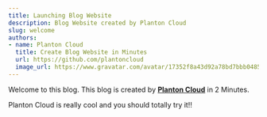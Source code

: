 ```yaml
---
title: Launching Blog Website
description: Blog Website created by Planton Cloud
slug: welcome
authors:
- name: Planton Cloud
  title: Create Blog Website in Minutes
  url: https://github.com/plantoncloud
  image_url: https://www.gravatar.com/avatar/17352f8a43d92a78bd7bbb048514090b
---
```


Welcome to this blog. This blog is created by [**Planton Cloud**](https://planton.cloud/) in 2 Minutes.

<!--truncate-->

Planton Cloud is really cool and you should totally try it!!
